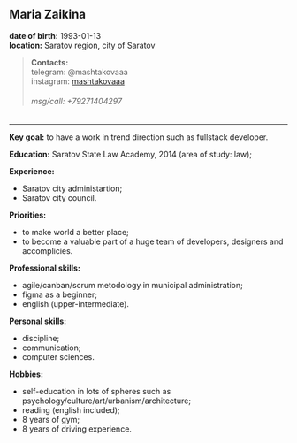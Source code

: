 ## Maria Zaikina</br>


**date of birth:** 1993-01-13</br>
**location:** Saratov region, city of Saratov </br>


>**Contacts:**</br>
telegram: @mashtakovaaa</br>
instagram: [mashtakovaaa](https://www.instagram.com/mashtakovaaa/)
>###### msg/call: +79271404297 </br>


___

**Key goal:** to have a work in trend direction such as fullstack developer.

**Education:**
Saratov State Law Academy, 2014 (area of study: law);

**Experience:**
+ Saratov city administartion;
+ Saratov city council.

**Priorities:**
+ to make world a better place;
+ to become a valuable part of a huge team of developers, designers and accomplicies.

**Professional skills:**
+ agile/canban/scrum metodology in municipal administration;
+  figma as a beginner;
+  english (upper-intermediate).

**Personal skills:**
+ discipline;
+ communication;
+ computer sciences.

**Hobbies:**
* self-education in lots of spheres such as psychology/culture/art/urbanism/architecture;
* reading (english included);
* 8 years of gym;
* 8 years of driving experience.
